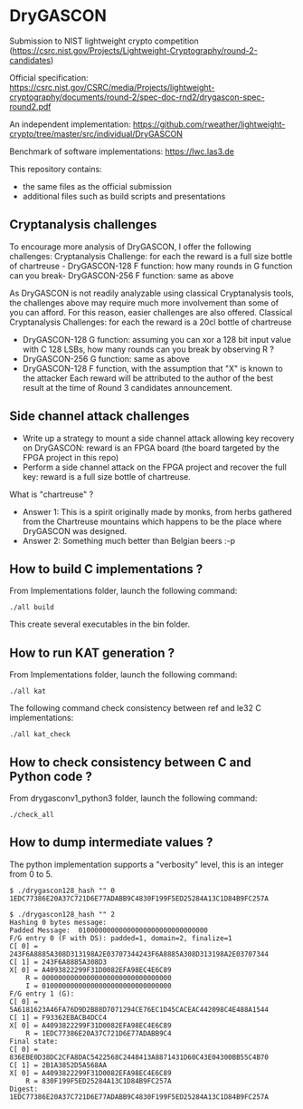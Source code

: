 # DryGASCON
Submission to NIST lightweight crypto competition (https://csrc.nist.gov/Projects/Lightweight-Cryptography/round-2-candidates)

Official specification: https://csrc.nist.gov/CSRC/media/Projects/lightweight-cryptography/documents/round-2/spec-doc-rnd2/drygascon-spec-round2.pdf

An independent implementation: https://github.com/rweather/lightweight-crypto/tree/master/src/individual/DryGASCON

Benchmark of software implementations: https://lwc.las3.de

This repository contains:
* the same files as the official submission
* additional files such as build scripts and presentations

## Cryptanalysis challenges
To encourage more analysis of DryGASCON, I offer the following challenges:
Cryptanalysis Challenge: for each the reward is a full size bottle of chartreuse - DryGASCON-128 F function: how many rounds in G function can you break- DryGASCON-256 F function: same as above

As DryGASCON is not readily analyzable using classical Cryptanalysis tools, the challenges above may require much more involvement than some of you can afford. For this reason, easier challenges are also offered.
Classical Cryptanalysis Challenges: for each the reward is a 20cl bottle of chartreuse
* DryGASCON-128 G function: assuming you can xor a 128 bit input value with C 128 LSBs, how many rounds can you break by observing R ?
* DryGASCON-256 G function: same as above
* DryGASCON-128 F function, with the assumption that "X" is known to the attacker
Each reward will be attributed to the author of the best result at the time of Round 3 candidates announcement.

## Side channel attack challenges
* Write up a strategy to mount a side channel attack allowing key recovery on DryGASCON: reward is an FPGA board (the board targeted by the FPGA project in this repo)
* Perform a side channel attack on the FPGA project and recover the full key: reward is a full size bottle of chartreuse.

What is "chartreuse" ?
* Answer 1: This is a spirit originally made by monks, from herbs gathered from the Chartreuse mountains which happens to be the place where DryGASCON was designed.
* Answer 2: Something much better than Belgian beers :-p

## How to build C implementations ?
From Implementations folder, launch the following command:

    ./all build

This create several executables in the bin folder.

## How to run KAT generation ?
From Implementations folder, launch the following command:

    ./all kat

The following command check consistency between ref and le32 C implementations:

    ./all kat_check

## How to check consistency between C and Python code ?
From drygasconv1_python3 folder, launch the following command:

    ./check_all

## How to dump intermediate values ?
The python implementation supports a "verbosity" level, this is an integer from 0 to 5.

    $ ./drygascon128_hash "" 0
    1EDC77386E20A37C721D6E77ADABB9C4830F199F5ED25284A13C1D84B9FC257A

    $ ./drygascon128_hash "" 2
    Hashing 0 bytes message:
    Padded Message:  01000000000000000000000000000000
    F/G entry 0 (F with DS): padded=1, domain=2, finalize=1
    C[ 0] = 243F6A8885A308D313198A2E03707344243F6A8885A308D313198A2E03707344
    C[ 1] = 243F6A8885A308D3
    X[ 0] = A4093822299F31D0082EFA98EC4E6C89
        R = 00000000000000000000000000000000
        I = 01000000000000000000000000000000
    F/G entry 1 (G):
    C[ 0] = 5A6181623A46FA76D9D2B88D7071294CE76EC1D45CACEAC442098C4E488A1544
    C[ 1] = F93362EBACB4DCC4
    X[ 0] = A4093822299F31D0082EFA98EC4E6C89
        R = 1EDC77386E20A37C721D6E77ADABB9C4
    Final state:
    C[ 0] = 836EBE0D38DC2CFA8DAC5422568C2448413A8871431D60C43E04300BB55C4B70
    C[ 1] = 2B1A3852D5A568AA
    X[ 0] = A4093822299F31D0082EFA98EC4E6C89
        R = 830F199F5ED25284A13C1D84B9FC257A
    Digest: 1EDC77386E20A37C721D6E77ADABB9C4830F199F5ED25284A13C1D84B9FC257A
